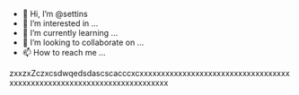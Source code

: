 - 👋 Hi, I’m @settins
- 👀 I’m interested in ...
- 🌱 I’m currently learning ...
- 💞️ I’m looking to collaborate on ...
- 📫 How to reach me ...

<!---
settins/settins is a ✨ special ✨ repository because its `README.md` (this file) appears on your GitHub profile.
You can click the Preview link to take a look at your changes.
--->
zxxzxZczxcsdwqedsdascscacccxcxxxxxxxxxxxxxxxxxxxxxxxxxxxxxxxxxxxxxxxxxxxxxxxxxxxxxxxxxxxxxxxxxxxxxxxx
